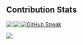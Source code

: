 
## Contribution Stats

<a href="https://github.com/asselert/asselert/blob/master/README.md">
  <img align="left" src="https://github-readme-stats.vercel.app/api?username=asselert&show_icons=true&count_private=true" /></a>

<a href="https://github.com/asselert/asselert/blob/master/README.md">
  <img align="left" src="https://github-readme-stats.vercel.app/api/top-langs/?username=asselert&hide=html,python,robotframework,css,javascript&layout=compact" />
</a>


[![GitHub Streak](http://github-readme-streak-stats.herokuapp.com?user=aseelert&theme=dark&date_format=M%20j%5B%2C%20Y%5D)](https://git.io/streak-stats)

![](https://komarev.com/ghpvc/?username=aseelert)
